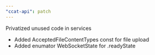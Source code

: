 ```yaml
---
"ccat-api": patch
---
```


Privatized unused code in services

- Added AcceptedFileContentTypes const for file upload
- Added enumator WebSocketState for .readyState
